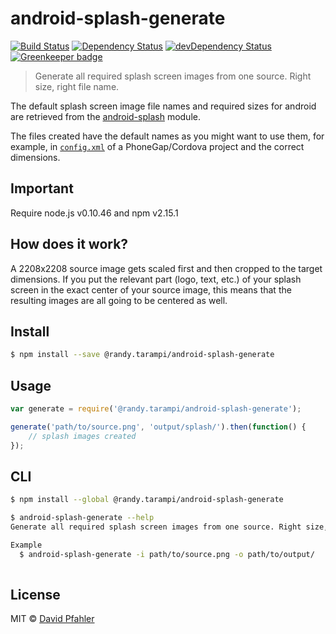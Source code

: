 # android-splash-generate 
[![Build Status](https://travis-ci.com/randytarampi/android-splash-generate.svg?branch=master)](https://travis-ci.com/randytarampi/android-splash-generate)
[![Dependency Status](https://david-dm.org/randytarampi/android-splash-generate.svg)](https://david-dm.org/randytarampi/android-splash-generate)
[![devDependency Status](https://david-dm.org/randytarampi/android-splash-generate/dev-status.svg)](https://david-dm.org/randytarampi/android-splash-generate#info=devDependencies) [![Greenkeeper badge](https://badges.greenkeeper.io/randytarampi/android-splash-generate.svg)](https://greenkeeper.io/)

> Generate all required splash screen images from one source. Right size, right file name.

The default splash screen image file names and required sizes for android are retrieved from the [android-splash](http://github.com/randytarampi/android-splash) module. 

The files created have the default names as you might want to use them, for example, in [`config.xml`](http://docs.phonegap.com/en/3.5.0/config_ref_images.md.html) of a PhoneGap/Cordova project and the correct dimensions.

## Important

Require node.js v0.10.46 and npm v2.15.1

## How does it work?

A 2208x2208 source image gets scaled first and then cropped to the target dimensions. If you put the relevant part (logo, text, etc.) of your splash screen in the exact center of your source image, this means that the resulting images are all going to be centered as well.


## Install

```sh
$ npm install --save @randy.tarampi/android-splash-generate
```


## Usage

```js
var generate = require('@randy.tarampi/android-splash-generate');

generate('path/to/source.png', 'output/splash/').then(function() {
	// splash images created
});

```


## CLI

```sh
$ npm install --global @randy.tarampi/android-splash-generate
```

```sh
$ android-splash-generate --help
Generate all required splash screen images from one source. Right size, right file name.

Example
  $ android-splash-generate -i path/to/source.png -o path/to/output/
	
```


## License
MIT © [David Pfahler](http://excellenteasy.com)
